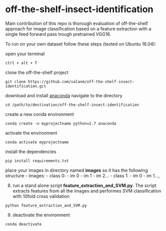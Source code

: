 # off-the-shelf-insect-identification
Main contribution of this repo is thorough evaluation of off-the-shelf approach for image classification based on a feature extraction with a single feed forward pass trough pretrained VGG16.

To run on your own dataset follow these steps (tested on Ubuntu 16.04):

open your terminal
```console
ctrl + alt + T
```


clone the off-the-shelf project
```console
git clone https://github.com/valanm/off-the-shelf-insect-identification.git
```

download and install [anaconda](https://www.anaconda.com/distribution/)
navigate to the directory 
```console
cd /path/to/destination/off-the-shelf-insect-identification
```

create a new conda environment
```console
conda create -n myprojectname python=2.7 anaconda
```

activate the environment
```console
conda activate myprojectname
```

install the dependencies 
```console
pip install requirements.txt
```

place your images in directory named **images** so it has the following structure
      - images:
            - class 0:
                  - im 0
                  - im 1
                  - im 2...
            - class 1:
                  - im 0
                  - im 1...,
                  
8. run a stand alone script **feature_extraction_and_SVM.py**. The script extracts features from all the images and performes SVM classification with 10fold cross validation
```console
python feature_extraction_and_SVM.py
```

9. deactivate the environment
```console
conda deactivate
```
